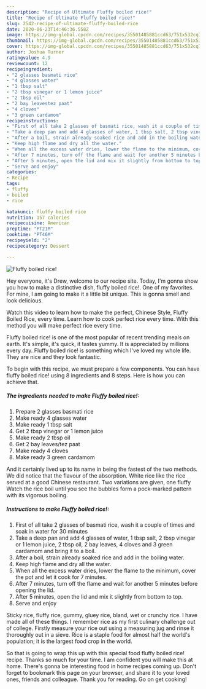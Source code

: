 ```yaml
---
description: "Recipe of Ultimate Fluffy boiled rice!"
title: "Recipe of Ultimate Fluffy boiled rice!"
slug: 2542-recipe-of-ultimate-fluffy-boiled-rice
date: 2020-06-23T14:46:36.558Z
image: https://img-global.cpcdn.com/recipes/35501485881ccd63/751x532cq70/fluffy-boiled-rice-recipe-main-photo.jpg
thumbnail: https://img-global.cpcdn.com/recipes/35501485881ccd63/751x532cq70/fluffy-boiled-rice-recipe-main-photo.jpg
cover: https://img-global.cpcdn.com/recipes/35501485881ccd63/751x532cq70/fluffy-boiled-rice-recipe-main-photo.jpg
author: Joshua Turner
ratingvalue: 4.9
reviewcount: 12
recipeingredient:
- "2 glasses basmati rice"
- "4 glasses water"
- "1 tbsp salt"
- "2 tbsp vinegar or 1 lemon juice"
- "2 tbsp oil"
- "2 bay leavestez paat"
- "4 cloves"
- "3 green cardamom"
recipeinstructions:
- "First of all take 2 glasses of basmati rice, wash it a couple of times and soak in water for 30 minutes"
- "Take a deep pan and add 4 glasses of water, 1 tbsp salt, 2 tbsp vinegar or 1 lemon juice, 2 tbsp oil, 2 bay leaves, 4 cloves and 3 green cardamom and bring it to a boil."
- "After a boil, strain already soaked rice and add in the boiling water."
- "Keep high flame and dry all the water."
- "When all the excess water dries, lower the flame to the minimum, cover the pot and let it cook for 7 minutes."
- "After 7 minutes, turn off the flame and wait for another 5 minutes before opening the lid."
- "After 5 minutes, open the lid and mix it slightly from bottom to top."
- "Serve and enjoy"
categories:
- Recipe
tags:
- fluffy
- boiled
- rice

katakunci: fluffy boiled rice 
nutrition: 157 calories
recipecuisine: American
preptime: "PT21M"
cooktime: "PT46M"
recipeyield: "2"
recipecategory: Dessert

---
```



![Fluffy boiled rice!](https://img-global.cpcdn.com/recipes/35501485881ccd63/751x532cq70/fluffy-boiled-rice-recipe-main-photo.jpg)

Hey everyone, it's Drew, welcome to our recipe site. Today, I'm gonna show you how to make a distinctive dish, fluffy boiled rice!. One of my favorites. For mine, I am going to make it a little bit unique. This is gonna smell and look delicious.

Watch this video to learn how to make the perfect, Chinese Style, Fluffy Boiled Rice, every time. Learn how to cook perfect rice every time. With this method you will make perfect rice every time.

Fluffy boiled rice! is one of the most popular of recent trending meals on earth. It's simple, it's quick, it tastes yummy. It is appreciated by millions every day. Fluffy boiled rice! is something which I've loved my whole life. They are nice and they look fantastic.


To begin with this recipe, we must prepare a few components. You can have fluffy boiled rice! using 8 ingredients and 8 steps. Here is how you can achieve that.

<!--inarticleads1-->

##### The ingredients needed to make Fluffy boiled rice!:

1. Prepare 2 glasses basmati rice
1. Make ready 4 glasses water
1. Make ready 1 tbsp salt
1. Get 2 tbsp vinegar or 1 lemon juice
1. Make ready 2 tbsp oil
1. Get 2 bay leaves/tez paat
1. Make ready 4 cloves
1. Make ready 3 green cardamom


And it certainly lived up to its name in being the fastest of the two methods. We did notice that the flavour of the absorption. White rice like the rice served at a good Chinese restaurant. Two variations are given, one fluffy Watch the rice boil until you see the bubbles form a pock-marked pattern with its vigorous boiling. 

<!--inarticleads2-->

##### Instructions to make Fluffy boiled rice!:

1. First of all take 2 glasses of basmati rice, wash it a couple of times and soak in water for 30 minutes
1. Take a deep pan and add 4 glasses of water, 1 tbsp salt, 2 tbsp vinegar or 1 lemon juice, 2 tbsp oil, 2 bay leaves, 4 cloves and 3 green cardamom and bring it to a boil.
1. After a boil, strain already soaked rice and add in the boiling water.
1. Keep high flame and dry all the water.
1. When all the excess water dries, lower the flame to the minimum, cover the pot and let it cook for 7 minutes.
1. After 7 minutes, turn off the flame and wait for another 5 minutes before opening the lid.
1. After 5 minutes, open the lid and mix it slightly from bottom to top.
1. Serve and enjoy


Sticky rice, fluffy rice, gummy, gluey rice, bland, wet or crunchy rice. I have made all of these things. I remember rice as my first culinary challenge out of college. Firstly measure your rice out using a measuring jug and rinse it thoroughly out in a sieve. Rice is a staple food for almost half the world&#39;s population; it is the largest food crop in the world. 

So that is going to wrap this up with this special food fluffy boiled rice! recipe. Thanks so much for your time. I am confident you will make this at home. There's gonna be interesting food in home recipes coming up. Don't forget to bookmark this page on your browser, and share it to your loved ones, friends and colleague. Thank you for reading. Go on get cooking!
